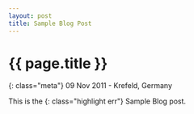 ```yaml
---
layout: post
title: Sample Blog Post
---
```


# {{ page.title }}

{: class="meta"} 09 Nov 2011 - Krefeld, Germany

This is the 
	{: class="highlight err"} Sample Blog
	post.